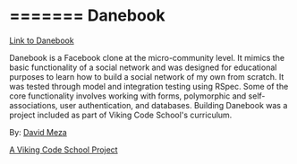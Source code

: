 =======
Danebook
========

[Link to Danebook](https://danebooker.herokuapp.com/)

Danebook is a Facebook clone at the micro-community level. It mimics the basic functionality of a social network and was designed for educational purposes to learn how to build a social network of my own from scratch. It was tested through model and integration testing using RSpec. Some of the core functionality involves working with forms, polymorphic and self-associations, user authentication, and databases. Building Danebook was a project included as part of Viking Code School's curriculum.

By: [David Meza](https://github.com/david-meza/)

[A Viking Code School Project](http://www.vikingcodeschool.com/)

